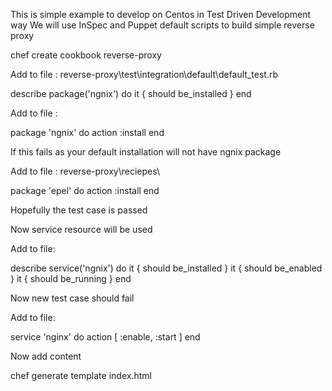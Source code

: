 
This is simple example to develop on Centos in Test Driven Development way
We will use InSpec and Puppet default scripts to build simple reverse proxy

chef create cookbook reverse-proxy

Add to file : reverse-proxy\test\integration\default\default_test.rb

describe package('ngnix') do
  it { should be_installed }
end

Add to file :

package 'ngnix' do
  action :install
end

If this fails as your default installation will not have ngnix package

Add to file : reverse-proxy\reciepes\

package 'epel' do
  action :install
end

Hopefully the test case is passed

Now service resource will be used 

Add to file: 

describe service('ngnix') do
  it { should be_installed }
  it { should be_enabled }
  it { should be_running }
end

Now new test case should fail

Add to file: 

service 'nginx' do
  action [ :enable, :start ]
end

Now add content 

chef generate template index.html

